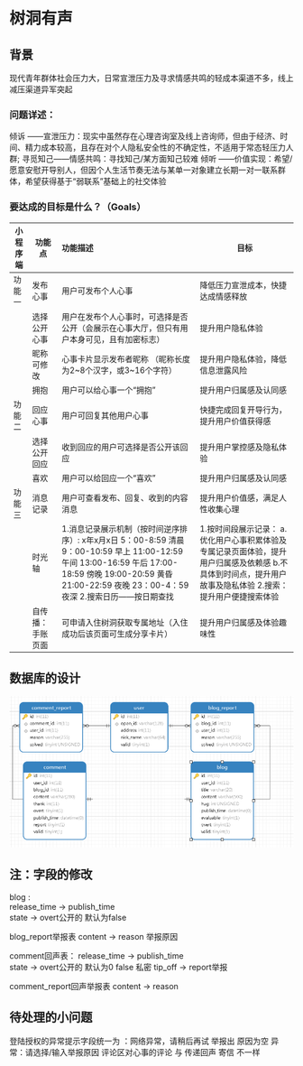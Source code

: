 # 树洞有声
## 背景
现代青年群体社会压力大，日常宣泄压力及寻求情感共鸣的轻成本渠道不多，线上减压渠道异军突起  
### 问题详述：
倾诉        ——宣泄压力：现实中虽然存在心理咨询室及线上咨询师，但由于经济、时间、精力成本较高，且存在对个人隐私安全性的不确定性，不适用于常态轻压力人群;
寻觅知己——情感共鸣：寻找知己/某方面知己较难
倾听        ——价值实现：希望/愿意安慰开导别人，但因个人生活节奏无法与某单一对象建立长期一对一联系群体，希望获得基于“弱联系”基础上的社交体验

### 要达成的目标是什么？（Goals） 

| 小程序端 | 功能点   | 功能描述           | 目标                               |
| -------- | -------- | :----------------- | ---------------------------------- |
|功能一|	发布心事|	用户可发布个人心事	|降低压力宣泄成本，快捷达成情感释放|
|	|选择公开心事|	用户在发布个人心事时，可选择是否公开（会展示在心事大厅，但只有用户本身可见，且有加密标志）	|提升用户隐私体验|
|	|昵称可修改|	心事卡片显示发布者昵称  （昵称长度为2~8个汉字，或3~16个字符）|	提升用户隐私体验，降低信息泄露风险|
|	|拥抱|	用户可以给心事一个“拥抱”	|提升用户归属感及认同感|
|功能二	|回应心事	|用户可回复其他用户心事	|快捷完成回复开导行为，提升用户价值获得感|
|	|选择公开回应|	收到回应的用户可选择是否公开该回应	|提升用户掌控感及隐私体验|
|	|喜欢|	用户可以给回应一个“喜欢”|	提升用户归属感及认同感|
|功能三|	消息记录|	用户可查看发布、回复、收到的内容消息|	提升用户价值感，满足人性收集心理|
|	|时光轴	| 1.消息记录展示机制（按时间逆序排序）: x年x月x日                               5：00-8:59       清晨                                                                                                         9：00-10:59     早上                                                                                           11:00-12:59      午间                                                                                         13:00-16:59      午后                                                                                               17:00-18:59      傍晚                                                                                      19:00-20:59      黄昏                                                                                         21:00-22:59      夜晚                                                                                                             23：00-4：59   夜深                                                                                                   2.搜索日历——按日期查找 |1.按时间段展示记录：                          a.优化用户心事积累体验及专属记录页面体验，提升用户归属感及依赖感         b.不具体到时间点，提升用户故事及隐私体验  2.搜索：  提升用户便捷搜索体验|
||自传播：手账页面|	可申请入住树洞获取专属地址（入住成功后该页面可生成分享卡片）|	提升用户归属感及体验趣味性|

## 数据库的设计

![数据库模型图](.\model.png)

## 注：字段的修改
blog :  
release_time -> publish_time  
state -> overt公开的 默认为false  


blog_report举报表
content -> reason 举报原因

comment回声表：
release_time -> publish_time  
state -> overt公开的 默认为0 false 私密
tip_off -> report举报


comment_report回声举报表
content -> reason

## 待处理的小问题
登陆授权的异常提示字段统一为 ：网络异常，请稍后再试
举报出 原因为空 异常：请选择/输入举报原因
评论区对心事的评论 与 传递回声 寄信 不一样
